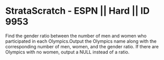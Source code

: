 # StrataScratch - ESPN || Hard || ID 9953

Find the gender ratio between the number of men and women who participated in each Olympics.Output the Olympics name along with the corresponding number of men, women, and the gender ratio. If there are Olympics with no women, output a NULL instead of a ratio.
